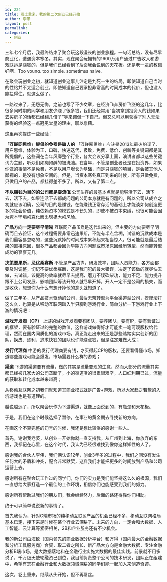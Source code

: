 ```yaml
---
id: 224
title: 卷土重来，我的第二次创业已经开始
author: 李攀
layout: post
permalink: 
categories:
  - 创业
---
```


三年七个月后，我最终结束了聚会玩这段漫长的创业旅程。一句话总结，没有尽早商业化，遭遇资本寒冬。其实，现在聚会玩拥有的1600万用户通过广告收入和游戏联运是赚钱的，但是我们已经看到了后面我会说到的天花板。还是老一辈的教诲好啊，Too young, too simple, sometimes naive.

在聚会玩创业之初，就知道创业这事儿注定是九死一生的结局，即使知道自己当时的性格并不太适合创业，即使知道自己要承担非常高的时间成本的代价，但也没人能拦得住，就这么做了。

一路过来了，无怨无悔，之前也写了不少文章，在经济飞奔房价飞涨的这几年，比很多同时期的同学和朋友少赚了很多钱，我们还经常用“当初拿到投资人的钱如果去买房子的话都已经翻几倍了”等来调侃一下自己。但又总可以用获得了别人无法获得的经验这一点冠冕堂皇的理由，聊以慰藉。

这里再次提炼一些经验：

**「互联网思维」提倡的免费是骗人的**
「互联网思维」应该是2013年最火的词了，用户思维，体验为王，口碑，快速迭代，极致，免费，低价，创新等关键词都是其所提倡的，这些词在当年风靡整个行业，各大会议分享上面，演讲者都以这些关键词为主题，听众们如痴如醉的被洗脑。在当年，不管是创业者还是在投资界，如果你做的事情不是免费，不是以用户增长为基础，而是只赚钱的项目，是会被其他人鄙视的，是没有想象空间的。但是，当资本寒冬真正到来的时候，所有只做免费，只做用户的产品，都挂得差不多了。所以，又有了第二点。

**不以赚钱为目的的公司都是耍流氓**
公司生存的最基本点就是能够活下去，活下去，活下去，如果连活下去都成问题的公司本身就是有问题的，所以公司从成立之初就应该明确，公司的目的是赚钱，在能赚钱正常存活的基础上才能谈如何创造更多的社会价值，纯依赖资本的模式是不长久的，即使不被资本束缚，也很可能会因为资本环境的变化而出现极大的风险。

**产品方向一定要尽早清晰**
互联网产品虽然是迭代出来的，但主要的方向要尽早明确而且去验证，这个过程需要非常迅速果断，不能有半点含糊，试错的沉默成本是我们最容易忽略的，这些沉默掉的时间成本累积起来相当惊人，很可能就是最后结果的直接原因，很多产品都会因为早期方向问题或市场原因经历转型，然而能转型成功的寥寥无几。

**决策要果断，忌优柔寡断**
不管是产品方向，研发效率，团队人员能力，各方面都要及时调整，切记不要优柔寡断，这是我们犯的最大错误，决定了该做的就尽快去做，去试错，该提高的效率就尽早去提高，磨刀不误砍柴功，能力不足、能力提升跟不上公司发展、影响团队等该开的人就尽早开掉，开人一定不是公司的损失，而是收获，想想你为什么有想开掉他的念头就知道了。

做了三年多，从产品技术驱动的公司，最后无奈转型为平台渠道型公司，摸爬滚打这么久，也算是从移动互联网踏入半只脚到游戏行业，简单分析一下游戏行业上下游的情况吧：

**游戏开发商（CP）**
上游的游戏开发商要有团队，要养团队，要有IP，要有验证过的框架，要有验证过的完整的数值，这样游戏做得好才可能卖一笔可观版权给代理，然而在国内同质化的游戏市场，真正能走出来的还是那些踏踏实实创新的团队，换皮、逐利、追求快钱的团队也许能赚点钱，但是注定难做大成；

**发行代理商**
中游的发行代理商要有钱，才买得起CP的版权，还要看得懂市场，知道哪些游戏可能会爆发，市场需要什么样的游戏；

**渠道**
下游的渠道要有流量，做的其实是流量变现的生意，然而大部分的流量其实都已经被几家大的公司垄断了，小的渠道活的很累很艰辛，人口红利期已过，流量的获取和转化成本越来越高；

从移动互联网之初我们就知道其商业模式就是广告+游戏，所以大家趋之若鹜的入坑游戏也是有道理的。

越说越远了，所以聚会玩作为下游渠道，就像上面说到的，有瓶颈和天花板。

于是，我们在这个时候选择了暂停，在事业的黄金期去寻找新的方向。

在画这个不算完整的句号的时候，我还是想比较俗的感谢一些人。

首先，谢谢我老婆，从创业一开始你就一直支持我。从广州到上海，你放弃的东西，我都记在心里，在这个时代，我认为已经很难找到像你这样知性的人了。

感谢我的合伙人李伟，我们俩认识12年，创业3年多的过程中，我们之间没有发生任何大的矛盾和冲突，配合非常默契，这样我们才能把更多的时间放到产品和公司运营上去。

感谢所有在聚会玩工作过的同学们，你们的实力是我们能坚持这么久的根源，我们一直想给大家打造一个最佳的工作环境，相信你们也能感受到我们的努力。

感谢所有帮助过我们的朋友们，我会继续努力，后面的路还得靠你们相助。

终于可以简单说说新的事情了。

首先我认为，针对C端市场的纯移动互联网产品的机会已经不多，移动互联网格局基本已定，接下来是时候在某个行业去深耕了。未来的方向，一定会和大数据、人工智能、云计算等紧密相关，2B和企业服务还有不少机会。

我的新公司由海致（国内领先的商业数据分析平台）和万得（国内最大的金融数据和分析工具服务商）合资，取二者之所长，新产品大方向是金融大数据，专注金融分析B端市场，是大数据落地和在金融行业实施大数据的最佳实践。前景就不用多说了，千万级天使轮融资已到位，我目前负责整个公司的技术研发，团队正在组建中，希望有志在金融行业和大数据领域深耕的同学们能一起加入来创造奇迹。

这次，卷土重来，继续从头开始，但不再屌丝。
